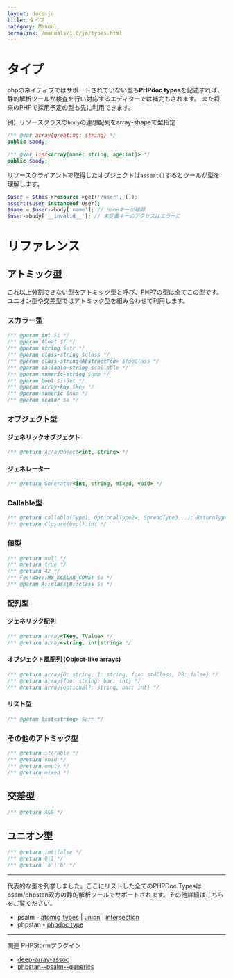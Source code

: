 ```yaml
---
layout: docs-ja
title: タイプ
category: Manual
permalink: /manuals/1.0/ja/types.html
---
```


# タイプ

phpのネイティブではサポートされていない型も**PHPdoc types**を記述すれば、静的解析ツールが検査を行い対応するエディターでは補完もされます。
また将来のPHPで採用予定の型も先に利用できます。

例）リソースクラスの`body`の連想配列をarray-shapeで型指定

```php
/** @var array{greeting: string} */
public $body;
```

```php
/** @var list<array{name: string, age:int}> */
public $body;
```

リソースクライアントで取得したオブジェクトは`assert()`するとツールが型を理解します。

```php
$user = $this->resource->get('/user', []);
assert($user instanceof User);
$name = $user->body['name']; // nameキーが補間
$user->body['__invalid__']; // 未定義キーのアクセスはエラーに
```

# リファレンス

## アトミック型

これ以上分割できない型をアトミック型と呼び、PHP7の型は全てこの型です。ユニオン型や交差型ではアトミック型を組み合わせて利用します。

### スカラー型

```php
/** @param int $i */
/** @param float $f */
/** @param string $str */
/** @param class-string $class */
/** @param class-string<AbstractFoo> $fooClass */
/** @param callable-string $callable */
/** @param numeric-string $num */ 
/** @param bool $isSet */
/** @param array-key $key */
/** @param numeric $num */
/** @param scalar $a */
```

### オブジェクト型

#### ジェネリックオブジェクト

```php
/** @return ArrayObject<int, string> */
```

#### ジェネレーター

```php
/** @return Generator<int, string, mixed, void> */
```

### Callable型

```php
/** @return callable(Type1, OptionalType2=, SpreadType3...): ReturnType */
/** @return Closure(bool):int */
```

### 値型

```php
/** @return null */
/** @return true */
/** @return 42 */
/** Foo\Bar::MY_SCALAR_CONST $a */
/** @param A::class|B::class $s */
```

### 配列型

#### ジェネリック配列

```php
/** @return array<TKey, TValue> */
/** @return array<string, int|string> */

```

#### オブジェクト風配列 (Object-like arrays)

```php
/** @return array{0: string, 1: string, foo: stdClass, 28: false} */
/** @return array{foo: string, bar: int} */
/** @return array{optional?: string, bar: int} */
```

#### リスト型


```php
/** @param list<string> $arr */
```

### その他のアトミック型

```php
/** @return iterable */
/** @return void */
/** @return empty */
/** @return mixed */
```

## 交差型

```php
/** @return A&B */
```

## ユニオン型

```php
/** @return int|false */
/** @return 0|1 */
/** @return 'a'|'b' */
```

----

代表的な型を列挙しました。ここにリストした全てのPHPDoc Typesはpsam/phpstan双方の静的解析ツールでサポートされます。その他詳細はこちらをご覧ください。

* psalm - [atomic_types](https://psalm.dev/docs/annotating_code/type_syntax/atomic_types/) \| [union](https://psalm.dev/docs/annotating_code/type_syntax/union_types/) \| [intersection](https://psalm.dev/docs/annotating_code/type_syntax/intersection_types/)
* phpstan - [phpdoc type](https://phpstan.org/writing-php-code/phpdoc-types)

----

関連 PHPStormプラグイン

* [deep-array-assoc](https://plugins.jetbrains.com/plugin/9927-deep-assoc-completion)
* [phpstan--psalm--generics](https://plugins.jetbrains.com/plugin/12754-phpstan--psalm--generics)